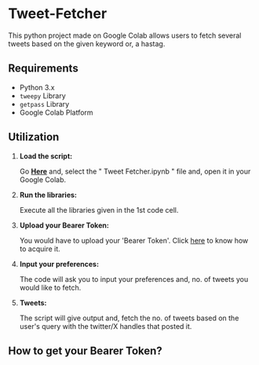 # Tweet-Fetcher

This python project made on Google Colab allows users to fetch several tweets based on the given keyword or, a hastag. 


## Requirements

- Python 3.x
- `tweepy` Library
- `getpass` Library
- Google Colab Platform


## Utilization 

1. **Load the script:**

   Go **[Here](https://github.com/ShivuXD/Tweet-Fetcher)**  and, select the " Tweet Fetcher.ipynb " file and, open it in your Google Colab.

2. **Run the libraries:**

   Execute all the libraries given in the 1st code cell.

3. **Upload your Bearer Token:**

   You would have to upload your 'Bearer Token'. Click [here](#BearerToken?) to know how to acquire it.

4. **Input your preferences:**

   The code will ask you to input your preferences and, no. of tweets you would like to fetch.

5. **Tweets:**

   The script will give output and, fetch the no. of tweets based on the user's query with the twitter/X handles that posted it.


   
## How to get your Bearer Token?
